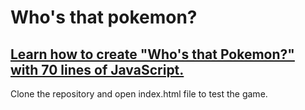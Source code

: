 # Who's that pokemon?

## [Learn how to create "Who's that Pokemon?" with 70 lines of JavaScript.](https://www.marinsborg.com/simple-pokemon-guessing-game-javascript/)

Clone the repository and open index.html file to test the game.
